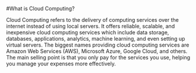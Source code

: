 #What is Cloud Computing?

Cloud Computing refers to the delivery of computing services over the internet instead of using local servers. It offers reliable, scalable, and inexpensive cloud computing services which include data storage, databases, applications, analytics, machine learning, and even setting up virtual servers. The biggest names providing cloud computing services are Amazon Web Services (AWS), Microsoft Azure, Google Cloud, and others. The main selling point is that you only pay for the services you use, helping you manage your expenses more effectively.
